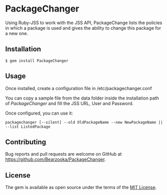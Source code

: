 # PackageChanger

Using Ruby-JSS to work with the JSS API, PackageChange lists the policies in which a package is used and gives the ability to change this package for a new one.

## Installation

    $ gem install PackageChanger

## Usage

Once installed, create a configuration file in /etc/packagechanger.conf

You can copy a sample file from the data folder inside the installation path of *PackageChanger* and fill the JSS URL, User and Password.

Once configured, you can use it:

```packagechanger [--silent] --old OldPackageName --new NewPackageName || --list ListedPackage```


## Contributing

Bug reports and pull requests are welcome on GitHub at https://github.com/Bearzooka/PackageChanger.

## License

The gem is available as open source under the terms of the [MIT License](https://opensource.org/licenses/MIT).
